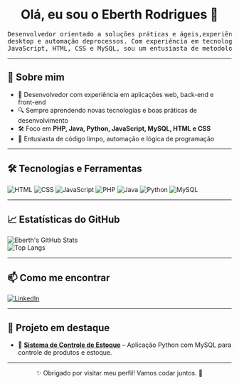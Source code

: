 <!-- README PROFISSIONAL DE PERFIL GITHUB -->

<h1 align="center">Olá, eu sou o Eberth Rodrigues 👋</h1>

<pre align="left">
Desenvolvedor orientado a soluções práticas e ágeis,experiência em desenvolvimento web, 
desktop e automação deprocessos. Com experiência em tecnologias como PHP, Java, Python, 
JavaScript, HTML, CSS e MySQL, sou um entusiasta de metodologias ágeis.
</pre>


---

## 🚀 Sobre mim

- 💼 Desenvolvedor com experiência em aplicações web, back-end e front-end
- 🔍 Sempre aprendendo novas tecnologias e boas práticas de desenvolvimento
- 🛠️ Foco em **PHP, Java, Python, JavaScript, MySQL, HTML e CSS**
- 🧠 Entusiasta de código limpo, automação e lógica de programação

---

## 🛠️ Tecnologias e Ferramentas

<div align="left">

![HTML](https://img.shields.io/badge/HTML5-E34F26?style=for-the-badge&logo=html5&logoColor=white)
![CSS](https://img.shields.io/badge/CSS-1572B6?style=for-the-badge&logo=css3&logoColor=white)
![JavaScript](https://img.shields.io/badge/JavaScript-F7DF1E?style=for-the-badge&logo=javascript&logoColor=black)
![PHP](https://img.shields.io/badge/PHP-777BB4?style=for-the-badge&logo=php&logoColor=white)
![Java](https://img.shields.io/badge/Java-007396?style=for-the-badge&logo=java&logoColor=white)
![Python](https://img.shields.io/badge/Python-3776AB?style=for-the-badge&logo=python&logoColor=white)
![MySQL](https://img.shields.io/badge/MySQL-4479A1?style=for-the-badge&logo=mysql&logoColor=white)

</div>

---

## 📈 Estatísticas do GitHub

<div align="left">

![Eberth's GitHub Stats](https://github-readme-stats.vercel.app/api?username=EberthRodrigues&show_icons=true&theme=tokyonight&hide_border=true)
<br />
![Top Langs](https://github-readme-stats.vercel.app/api/top-langs/?username=EberthRodrigues&layout=compact&theme=tokyonight&hide_border=true)
</div>


---

## 📫 Como me encontrar

<p>
  <a href="https://www.linkedin.com/in/eberthrodriguessilva/">
    <img alt="LinkedIn" src="https://img.shields.io/badge/LinkedIn-0077B5?style=for-the-badge&logo=linkedin&logoColor=white" />
  </a>
</p>

---

## 🌟 Projeto em destaque

- 🔧 **[Sistema de Controle de Estoque](https://github.com/Caioairesd/Projeto-tbit-manager-estoque.git)** – Aplicação Python com MySQL para controle de produtos e estoque.

---

<p align="center">✨ Obrigado por visitar meu perfil! Vamos codar juntos. 🚀</p>
